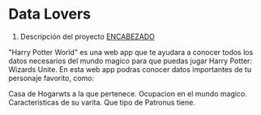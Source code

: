 # Data Lovers

1. Descripción del proyecto
   [ENCABEZADO](./src/imagenes/wizards-unite.logo.jpg)

"Harry Potter World" es una web app que te ayudara a conocer todos los datos necesarios del mundo magico para que puedas jugar Harry Potter: Wizards Unite. En esta web app podras conocer datos importantes de tu personaje favorito, como:

Casa de Hogarwts a la que pertenece.
Ocupacion en el mundo magico.
Caracteristicas de su varita.
Que tipo de Patronus tiene.
